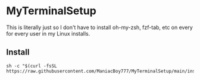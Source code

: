 # MyTerminalSetup
This is literally just so I don't have to install oh-my-zsh, fzf-tab, etc on every for every user in my Linux installs.
## Install
```
sh -c "$(curl -fsSL https://raw.githubusercontent.com/ManiacBoy777/MyTerminalSetup/main/install.sh)"
```
